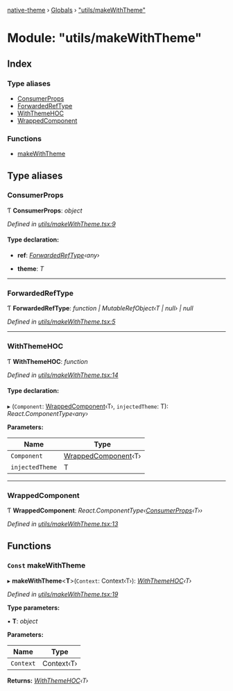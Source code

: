 [native-theme](../README.md) › [Globals](../globals.md) › ["utils/makeWithTheme"](_utils_makewiththeme_.md)

# Module: "utils/makeWithTheme"

## Index

### Type aliases

* [ConsumerProps](_utils_makewiththeme_.md#consumerprops)
* [ForwardedRefType](_utils_makewiththeme_.md#forwardedreftype)
* [WithThemeHOC](_utils_makewiththeme_.md#withthemehoc)
* [WrappedComponent](_utils_makewiththeme_.md#wrappedcomponent)

### Functions

* [makeWithTheme](_utils_makewiththeme_.md#const-makewiththeme)

## Type aliases

###  ConsumerProps

Ƭ **ConsumerProps**: *object*

*Defined in [utils/makeWithTheme.tsx:9](https://github.com/CarlosBalladares/native-theme/blob/40cd711/src/utils/makeWithTheme.tsx#L9)*

#### Type declaration:

* **ref**: *[ForwardedRefType](_utils_makewiththeme_.md#forwardedreftype)‹any›*

* **theme**: *T*

___

###  ForwardedRefType

Ƭ **ForwardedRefType**: *function | MutableRefObject‹T | null› | null*

*Defined in [utils/makeWithTheme.tsx:5](https://github.com/CarlosBalladares/native-theme/blob/40cd711/src/utils/makeWithTheme.tsx#L5)*

___

###  WithThemeHOC

Ƭ **WithThemeHOC**: *function*

*Defined in [utils/makeWithTheme.tsx:14](https://github.com/CarlosBalladares/native-theme/blob/40cd711/src/utils/makeWithTheme.tsx#L14)*

#### Type declaration:

▸ (`Component`: [WrappedComponent](_utils_makewiththeme_.md#wrappedcomponent)‹T›, `injectedTheme`: T): *React.ComponentType‹any›*

**Parameters:**

Name | Type |
------ | ------ |
`Component` | [WrappedComponent](_utils_makewiththeme_.md#wrappedcomponent)‹T› |
`injectedTheme` | T |

___

###  WrappedComponent

Ƭ **WrappedComponent**: *React.ComponentType‹[ConsumerProps](_utils_makewiththeme_.md#consumerprops)‹T››*

*Defined in [utils/makeWithTheme.tsx:13](https://github.com/CarlosBalladares/native-theme/blob/40cd711/src/utils/makeWithTheme.tsx#L13)*

## Functions

### `Const` makeWithTheme

▸ **makeWithTheme**<**T**>(`Context`: Context‹T›): *[WithThemeHOC](_utils_makewiththeme_.md#withthemehoc)‹T›*

*Defined in [utils/makeWithTheme.tsx:19](https://github.com/CarlosBalladares/native-theme/blob/40cd711/src/utils/makeWithTheme.tsx#L19)*

**Type parameters:**

▪ **T**: *object*

**Parameters:**

Name | Type |
------ | ------ |
`Context` | Context‹T› |

**Returns:** *[WithThemeHOC](_utils_makewiththeme_.md#withthemehoc)‹T›*
